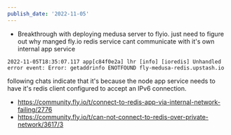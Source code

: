 ```yaml
---
publish_date: '2022-11-05'
---
```

- Breakthrough with deploying medusa server to flyio. just need to figure out why manged  fly.io redis service cant communicate with it's own internal app service


```
2022-11-05T18:35:07.117 app[c84f0e2a] lhr [info] [ioredis] Unhandled error event: Error: getaddrinfo ENOTFOUND fly-medusa-redis.upstash.io
```

following chats indicate that it's because the node app service needs to have it's redis client configured to accept an IPv6 connection.
- https://community.fly.io/t/connect-to-redis-app-via-internal-network-failing/2776 
- https://community.fly.io/t/can-not-connect-to-redis-over-private-network/3617/3
